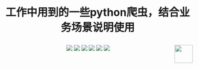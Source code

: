 # <p align="center">工作中用到的一些python爬虫，结合业务场景说明使用</p>

<p align="center">
    <a href="https://github.com/Colin-zh/WebCrawler"><img src="https://img.shields.io/badge/status-updating-brightgreen.svg"></a>
    <a href="https://github.com/python/cpython"><img src="https://img.shields.io/badge/Python-3.7-FF1493.svg"></a>
    <a href="https://opensource.org/licenses/mit-license.php"><img src="https://badges.frapsoft.com/os/mit/mit.svg"></a>
    <a href="https://github.com/Colin-zh/WebCrawler/graphs/contributors"><img src="https://img.shields.io/github/contributors/Colin-zh/WebCrawler?color=blue"></a>
    <a href="https://github.com/Colin-zh/WebCrawler/stargazers"><img src="https://img.shields.io/github/stars/Colin-zh/WebCrawler.svg?logo=github"></a>
    <a href="https://github.com/Colin-zh/WebCrawler/network/members"><img src="https://img.shields.io/github/forks/Colin-zh/WebCrawler.svg?color=blue&logo=github"></a>
    <a href="https://www.python.org/"><img src="https://upload.wikimedia.org/wikipedia/commons/c/c3/Python-logo-notext.svg" align="right" height="48" width="48" ></a>
</p>
<br />
